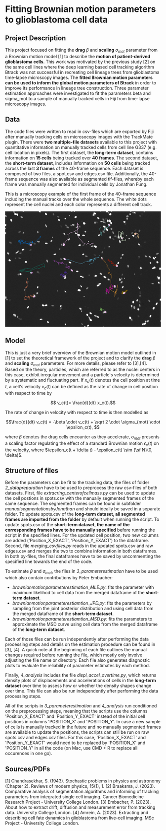 # Fitting Brownian motion parameters to glioblastoma cell data

## Project Description
This project focused on fitting the **drag** $\beta$ and **scaling** $\sigma_{mot}$ parameter from a Brownian motion model [1] to describe the **motion of patient-derived glioblastoma cells**. This work was motivated by the previous study [2] on the same cell lines where the deep learning based cell tracking algorithm Btrack was not successful in recreating cell lineage trees from glioblastoma time-lapse microscopy images. The **fitted Brownian motion parameters can be used to inform the global motion parameters of Btrack** in order to improve its performance in lineage tree construction. Three parameter estimation approaches were investigated to fit the parameters beta and sigma_mot to a sample of manually tracked cells in Fiji from time-lapse microscopy images. 

## Data
The code files were written to read in csv-files which are exported by Fiji after manually tracking cells on microsocopy images with the TrackMate plugin. There were **two multiple-file datasets** available to this project with quantitative information on manually tracked cells from cell line G337 (e.g. cell location in pixels). The first dataset, the **long-term dataset**, contains information on **15 cells** being tracked over **40 frames**. The second dataset, the **short-term dataset**, includes information on **50 cells** being tracked across the last **3 frames** of the 40-frame sequence. Each dataset is composed of two files, a spot.csv and edges.csv file. Additionally, the 40-frame sequence was also available as segmented tif-files, whereby each frame was manually segmented for individual cells by Jonathan Fung.

This is a microscopy example of the first frame of the 40-frame sequence including the manual tracks over the whole sequence. The white dots represent the cell nuclei and each color represents a different cell track.

![Alt Text](G337_40_frames_manualtracks_firstframe.tiff)

## Model
This is just a very brief overview of the Brownian motion model outlined in [1] to set the theoretical framework of the project and to clarify the **drag** $\beta$ and **scaling** $\sigma_{mot}$ parameters. For more details, please refer to [3],[4]. Based on the theory, particles, which are referred to as the nuclei centers in this case, exhibit irregular movement and a particle's velocity is determined by a systematic and fluctuating part. If $x_c(t)$ denotes the cell position at time $t$, a cell's velocity $v_c(t)$ can be defined as the rate of change in cell position with respect to time by

$$ v_c(t)= \frac{d}{dt} x_c(t).$$

The rate of change in velocity with respect to time is then modelled as

$$\frac{d}{dt} v_c(t) = -\beta \cdot v_c(t) + \sqrt 2 \cdot \sigma_{mot} \cdot \epsilon_c(t), $$

where $\beta$ denotes the drag cells encounter as they accelerate, $\sigma_{mot}$ presents a scaling factor regulating the effect of a standard Brownian motion $\epsilon_c(t)$ on the velocity, where $\epsilon_c(t + \delta t) - \epsilon_c(t) \sim {\sf N}(0, \delta)$.

## Structure of files
Before the parameters can be fit to the tracking data, the files of folder *2_datapreparation* have to be used to preprocess the raw csv-files of both datasets. First, file *extracring_centerofcellmass.py* can be used to update the cell postions in spots.csv with the manually segmented frames of the same sequence. The segmented frames can be found in subfolder *manualsegmentationsbyJonathan* and should ideally be saved in a separate folder. To update spots.csv of the  **long-term dataset, all segmented frames are imported from the folder** by default when running the script. To update spots.csv of the **short-term dataset, the name of the corresponding frames have to be manually specified** before running the script in the specified lines. For the updated cell position, two new columns are added ('Position_X_EXACT', 'Position_Y_EXACT') to the dataframe. Second, file *merging_csvfiles.py* reads in the updated spots.csv and raw edges.csv and merges the two to combine information in both dataframes. In both py-files, the final dataframes have to be saved by uncommenting the specified line towards the end of the code.

To estimate $\beta$ and $\sigma_{mot}$, the files in *3_parameterestimation* have to be used which also contain contributions by Peter Embacher:
- *brownianmotionparameterestimation_MLE.py*: fits the parameter with maximum likelihod to cell data from the merged dataframe of the **short-term dataset**. 
- *brownianmotionparameterestiamtion_JPD.py*: fits the parameters by sampling from the joint posterior distribution and using cell data from the merged dataframe of the     **short-term dataset**.
- *brownianmotionparameterestiamtion_MSD.py*: fits the parameters to approximate the MSD curve using cell data from the merged dataframe of the **long-term dataset**.

Each of those files can be run independently after performing the data processing steps and details on the estimation procedure can be found in [3], [4]. A quick note at the beginning of each file outlines the manual changes required before running the file, which mostly only involve adjusting the file name or directory. Each file also generates diagnostic plots to evaluate the reliability of parameter estimates by each method.

Finally, *4_analysis* includes the file *displ_accel_overtime.py*, which returns density plots of displacements and accelerations of cells in the **long-term dataset** over time to assess how or whether the density shapes change over time. This file can also be run independently after performing the data processing steps.

All of the scripts in *3_parameterestimation* and *4_analysis* run conditioned on the preprocessing steps, meaning that the scripts use the columns 'Position_X_EXACT' and 'Position_Y_EXACT' instead of the initial cell positions in columns 'POSITION_X' and 'POSITION_Y'. In case a new sample of cells is manually tracked in the future and no manually segmented frames are available to update the positions, the scripts can still be run on raw spots.csv and edges.csv files. For this case, 'Position_X_EXACT' and 'Position_Y_EXACT' would need to be replaced by 'POSITION_X' and 'POSITION_Y' in all the code (on Mac, use CMD + R to replace all occurences in one go).

## Sources/PDFs
[1] Chandrasekhar, S. (1943). Stochastic problems in physics and astronomy (Chapter 2). Reviews of modern physics, 15(1), 1.
[2] Braaksma, J. (2023). Comparative analysis of segmentation algorithms and informing of tracking parameters from integrated single cell imaging. Cancer Biomedicine Research Project - University College London.
[3] Embacher, P. (2023). About how to extract drift, diffusion and measurement error from tracking data. University College London.
[4] Amrein, A. (2023). Extracting and describing cell fate dynamics in glioblastoma from live-cell imaging. MSc Project - University College London.
